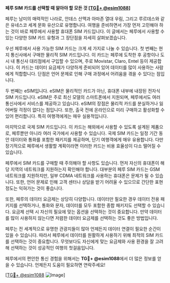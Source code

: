 **페루 SIM 카드를 선택할 때 알아야 할 모든 것 [[TG💪+ @esim1088](https://t.me/s/esim1088)]**

페루는 남미의 매력적인 나라로, 안데스 산맥과 아마존 열대 우림, 그리고 루르데스와 같은 유네스코 세계 문화 유산으로 유명합니다. 여행을 준비하면서 가장 먼저 고민해야 하는 것이 바로 페루에서 사용할 휴대폰 SIM 카드입니다. 이 글에서는 페루에서 사용할 수 있는 다양한 SIM 카드 유형과 그 장단점을 자세히 살펴보겠습니다.

우선 페루에서 사용 가능한 SIM 카드는 크게 세 가지로 나눌 수 있습니다. 첫 번째는 현지 통신사에서 구매한 물리적 SIM 카드입니다. 이 카드는 페루에 도착한 후 공항이나 도시 내 통신사 대리점에서 구입할 수 있으며, 주로 Movistar, Claro, Entel 등이 제공합니다. 이 카드는 데이터 요금제가 다양하게 준비되어 있어 데이터를 많이 사용하는 사람에게 적합합니다. 단점은 언어 문제로 인해 구매 과정에서 어려움을 겪을 수 있다는 점입니다.

두 번째는 eSIM입니다. eSIM은 물리적인 카드가 아닌, 휴대폰 내부에 내장된 전자식 SIM 카드입니다. eSIM은 주로 최신 모델의 스마트폰에서 지원되며, 페루에서도 여러 통신사에서 서비스를 제공하고 있습니다. eSIM의 장점은 물리적 카드를 분실하거나 잃어버릴 걱정이 없다는 점입니다. 또한, 출국 전에 온라인으로 미리 구매하고 활성화할 수 있어 편리합니다. 특히 여행객에게는 매우 실용적입니다.

마지막으로 국제 SIM 카드입니다. 이 카드는 해외에서 사용할 수 있도록 설계된 제품으로, 페루뿐만 아니라 여러 국가에서 사용할 수 있습니다. 국제 SIM 카드는 일정 기간 동안 데이터와 통화를 포함한 패키지를 제공하며, 단기 여행객에게 매우 유용합니다. 다만 장기적으로 페루에서 생활할 계획이라면 이러한 카드는 비용 효율성이 다소 떨어질 수 있습니다.

페루에서 SIM 카드를 구매할 때 주의해야 할 사항도 있습니다. 먼저 자신의 휴대폰이 해당 지역의 네트워크를 지원하는지 확인해야 합니다. 대부분의 페루 SIM 카드는 GSM 네트워크를 지원하지만, 일부 CDMA 네트워크를 사용하는 휴대폰은 문제가 될 수 있습니다. 또한, 언어 문제로 인해 고객 센터나 상담을 받기 어려울 수 있으므로 간단한 표현 정도는 익혀가는 것이 좋습니다.

또한, 페루의 데이터 요금제는 상당히 다양합니다. 데이터만 필요한 경우 데이터 전용 패키지를 선택하거나, 통화와 문자, 데이터를 모두 포함한 종합 패키지도 선택할 수 있습니다. 요금제 선택 시 자신의 필요에 맞는 옵션을 선택하는 것이 중요합니다. 만약 데이터를 많이 사용하지 않는다면 저렴한 데이터 요금제를 선택하는 것도 좋은 방법입니다.

페루는 전 세계적으로 유명한 관광지들이 많아 언제든지 데이터 연결이 필요한 순간이 있을 수 있습니다. 따라서 페루에서 데이터를 원활하게 사용하기 위해 최적의 SIM 카드를 선택하는 것이 중요합니다. 무엇보다도 자신에게 맞는 요금제와 사용 환경을 잘 고려해 선택하는 것이 성공적인 여행의 첫걸음입니다.

페루에서의 편안한 통신 경험을 위해서는 **TG💪+ @esim1088**에서 더 많은 정보를 얻을 수 있습니다. 언제든지 도움이 필요하면 연락주세요! 

[[TG💪+ @esim1088](https://t.me/s/esim1088) ![Image](https://i.postimg.cc/Y0z9fWf4/image.png)]